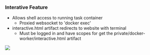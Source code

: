 ### Interative Feature

* Allows shell access to running task container
  * Proxied websocket to 'docker exec'
* interactive.html artifact redirects to website with terminal
  * Must be logged in and have scopes for get the private/docker-worker/interactive.html artifact

<img
  src="slides/developer_workflow/interactive.png"
  style="border: none;"
/>

